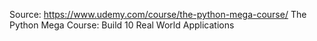 Source: https://www.udemy.com/course/the-python-mega-course/
The Python Mega Course: Build 10 Real World Applications
